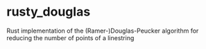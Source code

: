 # rusty_douglas
Rust implementation of the (Ramer-)Douglas-Peucker algorithm for reducing the number of points of a linestring

